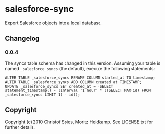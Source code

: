 # salesforce-sync

Export Salesforce objects into a local database.

## Changelog

### 0.0.4

The syncs table schema has changed in this version. Assuming your
table is named `_salesforce_syncs` (the default), execute the
following statements:
   
    ALTER TABLE _salesforce_syncs RENAME COLUMN started_at TO timestamp;
    ALTER TABLE _salesforce_syncs ADD COLUMN created_at TIMESTAMP;
    UPDATE _salesforce_syncs SET created_at = (SELECT statement_timestamp() - (interval '1 hour' * ((SELECT MAX(id) FROM _salesforce_syncs LIMIT 1) - id));

## Copyright

Copyright (c) 2010 Christof Spies, Moritz Heidkamp. See LICENSE.txt
for further details.

